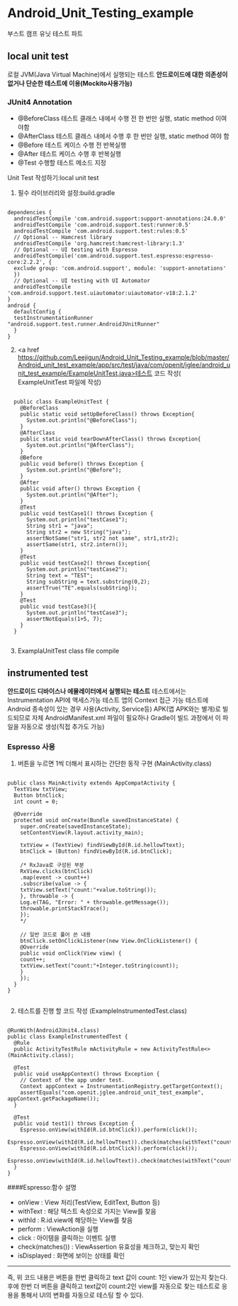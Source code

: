 # Android_Unit_Testing_example
부스트 캠프 유닛 테스트 파트

## local unit test
로컬 JVM(Java Virtual Machine)에서 실행되는 테스트
**안드로이드에 대한 의존성이 없거나 단순한 테스트에 이용(Mockito사용가능)**

### JUnit4 Annotation
* @BeforeClass 테스트 클래스 내에서 수행 전 한 번만 실행, static method 이여야함
* @AfterClass 테스트 클래스 내에서 수행 후 한 번만 실행, static method 여야 함
* @Before 테스트 케이스 수행 전 반복실행
* @After 테스트 케이스 수행 후 반복실행
* @Test 수행할 테스트 메소드 지정

Unit Test 작성하기:local unit test

1. 필수 라이브러리와 설정:build.gradle
<pre><code>
dependencies {
  androidTestCompile 'com.android.support:support-annotations:24.0.0'
  androidTestCompile 'com.android.support.test:runner:0.5'
  androidTestCompile 'com.android.support.test:rules:0.5'
  // Optional -- Hamcrest library
  androidTestCompile 'org.hamcrest:hamcrest-library:1.3'
  // Optional -- UI testing with Espresso
  androidTestCompile('com.android.support.test.espresso:espresso-core:2.2.2', {
  exclude group: 'com.android.support', module: 'support-annotations'
  })
  // Optional -- UI testing with UI Automator
  androidTestCompile 'com.android.support.test.uiautomator:uiautomator-v18:2.1.2'
}
android {
  defaultConfig {
  testInstrumentationRunner "android.support.test.runner.AndroidJUnitRunner"
  }
}
</code></pre>

2. <a href https://github.com/Leejigun/Android_Unit_Testing_example/blob/master/Android_unit_test_example/app/src/test/java/com/openit/jglee/android_unit_test_example/ExampleUnitTest.java>테스트 코드 작성( ExampleUnitTest 파일에 작성)</a>
  <pre><code>
  public class ExampleUnitTest {
    @BeforeClass
    public static void setUpBeforeClass() throws Exception{
      System.out.println("@BeforeClass");
    }
    @AfterClass
    public static void tearDownAfterClass() throws Exception{
      System.out.println("@AfterClass");
    }
    @Before
    public void before() throws Exception {
      System.out.println("@Before");
    }
    @After
    public void after() throws Exception {
      System.out.println("@After");
    }
    @Test
    public void testCase1() throws Exception {
      System.out.println("testCase1");
      String str1 = "java";
      String str2 = new String("java");
      assertNotSame("str1, str2 not same", str1,str2);
      assertSame(str1, str2.intern());
    }
    @Test
    public void testCase2() throws Exception{
      System.out.println("testCase2");
      String text = "TEST";
      String subString = text.substring(0,2);
      assertTrue("TE".equals(subString));
    }
    @Test
    public void testCase3(){
      System.out.println("testCase3");
      assertNotEquals(1+5, 7);
    }
  }
  </code></pre>
3. ExamplaUnitTest class file compile

## instrumented test
**안드로이드 디바이스나 에뮬레이터에서 실행되는 테스트**
테스트에서는 Instrumentation API에 액세스가능 테스트 앱의 Context 접근 가능
테스트에 Android 종속성이 있는 경우 사용(Activity, Service등)
APK(앱 APK와는 별개)로 빌드되므로 자체 AndroidManifest.xml 파일이 필요하나
Gradle이 빌드 과정에서 이 파일을 자동으로 생성(직접 추가도 가능)

### Espresso 사용
1. 버튼을 누르면 1씩 더해서 표시하는 간단한 동작 구현 (MainActivity.class)
<pre><code>
public class MainActivity extends AppCompatActivity {
  TextView txtView;
  Button btnClick;
  int count = 0;

  @Override
  protected void onCreate(Bundle savedInstanceState) {
    super.onCreate(savedInstanceState);
    setContentView(R.layout.activity_main);

    txtView = (TextView) findViewById(R.id.hellowTtext);
    btnClick = (Button) findViewById(R.id.btnClick);

    /* RxJava로 구성된 부분
    RxView.clicks(btnClick)
    .map(event -> count++)
    .subscribe(value -> {
    txtView.setText("count:"+value.toString());
    }, throwable -> {
    Log.e(TAG, "Error: " + throwable.getMessage());
    throwable.printStackTrace();
    });
    */

    // 일반 코드로 풀어 쓴 내용
    btnClick.setOnClickListener(new View.OnClickListener() {
    @Override
    public void onClick(View view) {
    count++;
    txtView.setText("count:"+Integer.toString(count));
    }
    });
  }
}
  </pre></code>
2. 테스트를 진행 할 코드 작성 (ExampleInstrumentedTest.class)
<pre><code>
@RunWith(AndroidJUnit4.class)
public class ExampleInstrumentedTest {
  @Rule
  public ActivityTestRule mActivityRule = new ActivityTestRule<>(MainActivity.class);

  @Test
  public void useAppContext() throws Exception {
    // Context of the app under test.
    Context appContext = InstrumentationRegistry.getTargetContext();
    assertEquals("com.openit.jglee.android_unit_test_example", appContext.getPackageName());
  }

  @Test
  public void test1() throws Exception {
    Espresso.onView(withId(R.id.btnClick)).perform(click());
    Espresso.onView(withId(R.id.hellowTtext)).check(matches(withText("count:1")));
    Espresso.onView(withId(R.id.btnClick)).perform(click());
    Espresso.onView(withId(R.id.hellowTtext)).check(matches(withText("count:2")));
  }
}
</pre></code>
####Espresso:함수 설명
* onView : View 처리(TestView, EditText, Button 등)
* withText : 해당 텍스트 속성으로 가지는 View를 찾음
* withId : R.id.view에 해당하는 View를 찾음
* perform : ViewAction을 실행
* click : 아이템을 클릭하는 이벤트 실행
* check(matches()) : ViewAssertion 유효성을 체크하고, 맞는지 확인
* isDisplayed : 화면에 보이는 상태를 확인
- - -
즉, 위 코드 내용은 버튼을 한번 클릭하고 text 값이 count: 1인 view가 있는지 찾는다.
후에 한번 더 버튼을 클릭하고 text값이 count:2인 view를 자동으로 찾는 테스트로 응용을 통해서 UI의 변화를 자동으로 테스팅 할 수 있다.